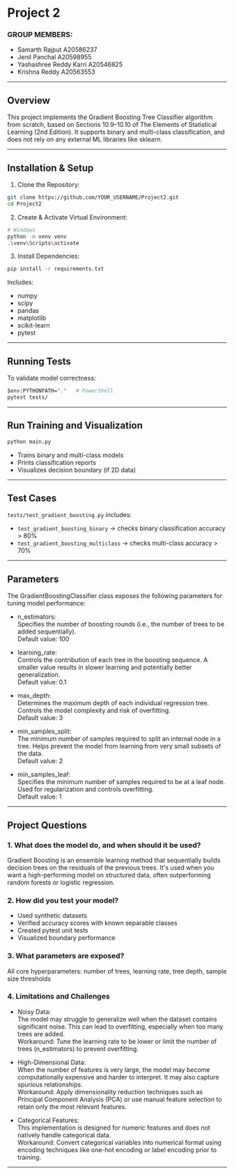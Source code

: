 # Project 2

### GROUP MEMBERS:
- Samarth Rajput A20586237  
- Jenil Panchal A20598955  
- Yashashree Reddy Karri A20546825  
- Krishna Reddy A20563553

---

## Overview  
This project implements the Gradient Boosting Tree Classifier algorithm from scratch, based on Sections 10.9–10.10 of The Elements of Statistical Learning (2nd Edition). It supports binary and multi-class classification, and does not rely on any external ML libraries like sklearn.

---

## Installation & Setup

1. Clone the Repository:
```bash
git clone https://github.com/YOUR_USERNAME/Project2.git
cd Project2
```

2. Create & Activate Virtual Environment:
```bash
# Windows
python -m venv venv
.\venv\Scripts\activate
```

3. Install Dependencies:
```bash
pip install -r requirements.txt
```
Includes:
- numpy
- scipy
- pandas
- matplotlib
- scikit-learn
- pytest

---

##  Running Tests
To validate model correctness:
```bash
$env:PYTHONPATH="."   # PowerShell
pytest tests/
```

---

##  Run Training and Visualization
```bash
python main.py
```
- Trains binary and multi-class models
- Prints classification reports
- Visualizes decision boundary (if 2D data)

---

## Test Cases
`tests/test_gradient_boosting.py` includes:

- `test_gradient_boosting_binary` → checks binary classification accuracy > 80%
- `test_gradient_boosting_multiclass` → checks multi-class accuracy > 70%

---

## Parameters

The GradientBoostingClassifier class exposes the following parameters for tuning model performance:

- n_estimators:  
  Specifies the number of boosting rounds (i.e., the number of trees to be added sequentially).  
  Default value: 100

- learning_rate:  
  Controls the contribution of each tree in the boosting sequence. A smaller value results in slower learning and potentially better generalization.  
  Default value: 0.1

- max_depth:  
  Determines the maximum depth of each individual regression tree. Controls the model complexity and risk of overfitting.  
  Default value: 3

- min_samples_split:  
  The minimum number of samples required to split an internal node in a tree. Helps prevent the model from learning from very small subsets of the data.  
  Default value: 2

- min_samples_leaf:  
  Specifies the minimum number of samples required to be at a leaf node. Used for regularization and controls overfitting.  
  Default value: 1


---

##  Project Questions

### 1. What does the model do, and when should it be used?
Gradient Boosting is an ensemble learning method that sequentially builds decision trees on the residuals of the previous trees. It's used when you want a high-performing model on structured data, often outperforming random forests or logistic regression.

### 2. How did you test your model?
- Used synthetic datasets
- Verified accuracy scores with known separable classes
- Created pytest unit tests
- Visualized boundary performance

### 3. What parameters are exposed?
All core hyperparameters: number of trees, learning rate, tree depth, sample size thresholds

### 4. Limitations and Challenges

- Noisy Data:  
  The model may struggle to generalize well when the dataset contains significant noise. This can lead to overfitting, especially when too many trees are added.  
  Workaround: Tune the learning rate to be lower or limit the number of trees (n_estimators) to prevent overfitting.

- High-Dimensional Data:  
  When the number of features is very large, the model may become computationally expensive and harder to interpret. It may also capture spurious relationships.  
  Workaround: Apply dimensionality reduction techniques such as Principal Component Analysis (PCA) or use manual feature selection to retain only the most relevant features.

- Categorical Features:  
  This implementation is designed for numeric features and does not natively handle categorical data.  
  Workaround: Convert categorical variables into numerical format using encoding techniques like one-hot encoding or label encoding prior to training.

---